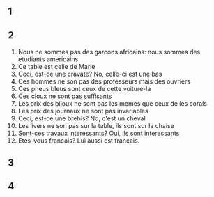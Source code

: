 ## 1

## 2
1. Nous ne sommes pas des garcons africains: nous sommes des etudiants americains
2. Ce table est celle de Marie
3. Ceci, est-ce une cravate? No, celle-ci est une bas
4. Ces hommes ne son pas des professeurs mais des ouvriers
5. Ces pneus bleus sont ceux de cette voiture-la
6. Ces cloux ne sont pas suffisants
7. Les prix des bijoux ne sont pas les memes que ceux de les corals
8. Les prix des journaux ne sont pas invariables
9. Ceci, est-ce une brebis? No, c'est un cheval
10. Les livers ne son pas sur la table, ils sont sur la chaise
11. Sont-ces travaux interessants? Oui, ils sont interessants
12. Etes-vous francais? Lui aussi est francais.

## 3

## 4